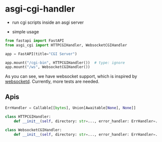 # asgi-cgi-handler

- run cgi scripts inside an asgi server


- simple usage
```python
from fastapi import FastAPI
from asgi_cgi import HTTPCGIHandler, WebsocketCGIHandler

app = FastAPI(title="CGI Server")

app.mount("/cgi-bin", HTTPCGIHandler())  # type: ignore
app.mount("/ws", WebsocketCGIHandler())
```
As you can see, we have websocket support, which is inspired by
[websocketd](https://github.com/joewalnes/websocketd). Currently, more tests are needed.


## Apis

```python
ErrHandler = Callable[[bytes], Union[Awaitable[None], None]]

class HTTPCGIHandler:
    def __init__(self, directory: str=..., error_handler: ErrHandler=...) -> None: ...

class WebsocketCGIHandler:
    def __init__(self, directory: str=..., error_handler: ErrHandler=...) -> None: ...

```